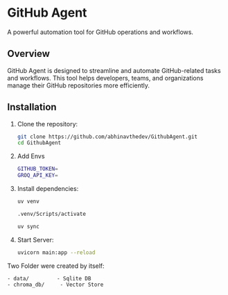 # GitHub Agent

A powerful automation tool for GitHub operations and workflows.

## Overview

GitHub Agent is designed to streamline and automate GitHub-related tasks and workflows. This tool helps developers, teams, and organizations manage their GitHub repositories more efficiently.

## Installation

1. Clone the repository:
    ```bash
    git clone https://github.com/abhinavthedev/GithubAgent.git
    cd GithubAgent
    ```
2. Add Envs
   ```bash
   GITHUB_TOKEN=
   GROQ_API_KEY=
   ```

3. Install dependencies:
    ```bash
    uv venv

    .venv/Scripts/activate

    uv sync
    ```
4. Start Server:
   ```bash
   uvicorn main:app --reload
   ```


Two Folder were created by itself:
```
- data/         - Sqlite DB
- chroma_db/     - Vector Store 
```